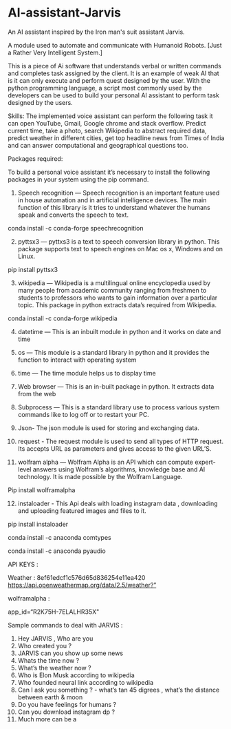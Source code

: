 # AI-assistant-Jarvis
An AI assistant inspired by the Iron man's suit assistant Jarvis. 


A module used to automate and communicate with Humanoid Robots.
[Just a Rather Very Intelligent System.]


This is a piece of Ai software that understands verbal or written commands and completes task assigned by the client. It is an example of weak AI that is it can only execute and perform quest designed by the user. With the python programming language, a script most commonly used by the developers can be used to build your personal AI assistant to perform task designed by the users.


Skills:  The implemented voice assistant can perform the following task it can open YouTube, Gmail, Google chrome and stack overflow. Predict current time, take a photo, search Wikipedia to abstract required data, predict weather in different cities, get top headline news from Times of India and can answer computational and geographical questions too.

Packages required:

To build a personal voice assistant it’s necessary to install the following packages in your system using the pip command.

1) Speech recognition — Speech recognition is an important feature used in house automation and in artificial intelligence devices. The main function of this library is it tries to understand whatever the humans speak and converts the speech to text.

conda install -c conda-forge speechrecognition 

2) pyttsx3 — pyttxs3 is a text to speech conversion library in python. This package supports text to speech engines on Mac os x, Windows and on Linux.

pip install pyttsx3

3) wikipedia — Wikipedia is a multilingual online encyclopedia used by many people from academic community ranging from freshmen to students to professors who wants to gain information over a particular topic. This package in python extracts data’s required from Wikipedia.

conda install -c conda-forge wikipedia

4) datetime — This is an inbuilt module in python and it works on date and time

5) os — This module is a standard library in python and it provides the function to interact with operating system

6) time — The time module helps us to display time

7) Web browser — This is an in-built package in python. It extracts data from the web

8) Subprocess — This is a standard library use to process various system commands like to log off or to restart your PC.

9) Json- The json module is used for storing and exchanging data.

10) request - The request module is used to send all types of HTTP request. Its accepts URL as parameters and gives access to the given URL’S.

11) wolfram alpha — Wolfram Alpha is an API which can compute expert-level answers using Wolfram’s algorithms, knowledge base and AI technology. It is made possible by the Wolfram Language.

Pip install wolframalpha

12) instaloader - This Api deals with loading instagram data , downloading and uploading featured images and files to it.

pip install instaloader

conda install -c anaconda comtypes

conda install -c anaconda pyaudio


API KEYS :
 
Weather : 8ef61edcf1c576d65d836254e11ea420
https://api.openweathermap.org/data/2.5/weather?”

wolframalpha :

app_id=“R2K75H-7ELALHR35X"




Sample commands to deal with JARVIS :

1.	 Hey JARVIS , Who are you 
2.	 Who created you ?
3.	 JARVIS can you show up some news
4.	 Whats the time now ?
5.	 What’s the weather now ?
6.	 Who is Elon Musk according to wikipedia
7.	 Who founded neural link according to wikipedia
8.	 Can I ask you something ? - what’s tan 45 digrees , what’s the distance between earth & moon
9.	Do you have feelings for humans ?
10.	 Can you download instagram dp ?
11.	 Much more can be a
